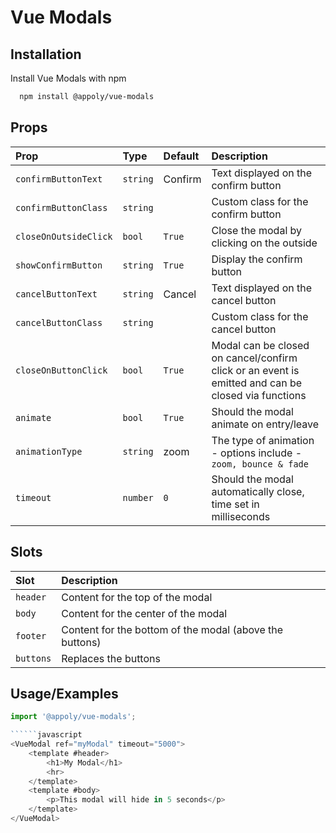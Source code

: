 # Vue Modals

## Installation

Install Vue Modals with npm

```bash
  npm install @appoly/vue-modals
```

## Props

| Prop                  | Type     | Default | Description                                                                                        |
| :-------------------- | :------- | :------ | :------------------------------------------------------------------------------------------------- |
| `confirmButtonText`   | `string` | Confirm | Text displayed on the confirm button                                                               |
| `confirmButtonClass`  | `string` |         | Custom class for the confirm button                                                                |
| `closeOnOutsideClick` | `bool`   | `True`  | Close the modal by clicking on the outside                                                         |
| `showConfirmButton`   | `string` | `True`  | Display the confirm button                                                                         |
| `cancelButtonText`    | `string` | Cancel  | Text displayed on the cancel button                                                                |
| `cancelButtonClass`   | `string` |         | Custom class for the cancel button                                                                 |
| `closeOnButtonClick`  | `bool`   | `True`  | Modal can be closed on cancel/confirm click or an event is emitted and can be closed via functions |
| `animate`             | `bool`   | `True`  | Should the modal animate on entry/leave                                                            |
| `animationType`       | `string` | zoom    | The type of animation - options include - `zoom, bounce & fade`                                    |
| `timeout`             | `number` | `0`     | Should the modal automatically close, time set in milliseconds                                     |

## Slots

| Slot      | Description                                             |
| :-------- | :------------------------------------------------------ |
| `header`  | Content for the top of the modal                        |
| `body`    | Content for the center of the modal                     |
| `footer`  | Content for the bottom of the modal (above the buttons) |
| `buttons` | Replaces the buttons                                    |

## Usage/Examples

```javascript
import '@appoly/vue-modals';

``````javascript
<VueModal ref="myModal" timeout="5000">
    <template #header>
        <h1>My Modal</h1>
        <hr>
    </template>
    <template #body>
        <p>This modal will hide in 5 seconds</p>
    </template>
</VueModal>

```
